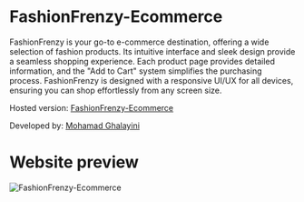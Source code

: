 # FashionFrenzy-Ecommerce
FashionFrenzy is your go-to e-commerce destination, offering a wide selection of fashion products. Its intuitive interface and sleek design provide a seamless shopping experience. Each product page provides detailed information, and the "Add to Cart" system simplifies the purchasing process. FashionFrenzy is designed with a responsive UI/UX for all devices, ensuring you can shop effortlessly from any screen size.

Hosted version: [FashionFrenzy-Ecommerce]([https://mbglegend.github.io/FashionFrenzy-Ecommerce/index.html](https://fashion-frenzy-ecommerce-7e5p5i0x0-mohamad-ghalayinis-projects.vercel.app/))

Developed by: [Mohamad Ghalayini](https://github.com/MbgLegend)

# Website preview 
![FashionFrenzy-Ecommerce](https://github.com/MbgLegend/FashionFrenzy-Ecommerce/assets/95979029/abc134b0-e8c2-42ef-8280-e2ece34a394a)

